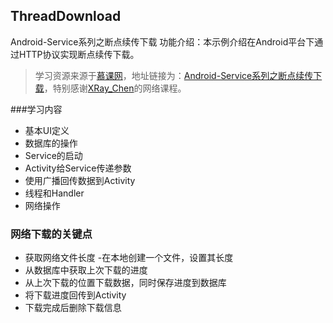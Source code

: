## ThreadDownload

Android-Service系列之断点续传下载
功能介绍：本示例介绍在Android平台下通过HTTP协议实现断点续传下载。

 >学习资源来源于[慕课网](2)，地址链接为：[Android-Service系列之断点续传下载](3)，特别感谢[XRay_Chen](4)的网络课程。
 
[2]:http://www.imooc.com/
[3]:http://www.imooc.com/learn/363
[4]:http://www.imooc.com/space/teacher/id/1395824

###学习内容

- 基本UI定义
- 数据库的操作
- Service的启动
-  Activity给Service传递参数
- 使用广播回传数据到Activity
- 线程和Handler
- 网络操作

### 网络下载的关键点

- 获取网络文件长度
-在本地创建一个文件，设置其长度
- 从数据库中获取上次下载的进度
- 从上次下载的位置下载数据，同时保存进度到数据库
- 将下载进度回传到Activity
- 下载完成后删除下载信息
